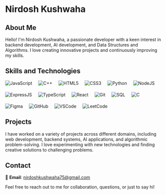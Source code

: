 # Nirdosh Kushwaha

## About Me

Hello! I'm Nirdosh Kushwaha, a passionate developer with a keen interest in backend development, AI development, and Data Structures and Algorithms. I love creating innovative projects and continuously improving my skills.

## Skills and Technologies

<div style="display: flex; flex-wrap: wrap; gap: 20px;">
  <img src="https://img.icons8.com/color/48/000000/javascript.png" alt="JavaScript" title="JavaScript"/>
  <img src="https://img.icons8.com/color/48/000000/c-plus-plus-logo.png" alt="C++" title="C++"/>
  <img src="https://img.icons8.com/color/48/000000/html-5.png" alt="HTML5" title="HTML5"/>
  <img src="https://img.icons8.com/color/48/000000/css3.png" alt="CSS3" title="CSS3"/>
  <img src="https://img.icons8.com/color/48/000000/python.png" alt="Python" title="Python"/>
  <img src="https://img.icons8.com/color/48/000000/nodejs.png" alt="NodeJS" title="NodeJS"/>
 <img src="https://img.icons8.com/color/48/000000/express.png" alt="ExpressJS" title="ExpressJS"/>
  <img src="https://img.icons8.com/color/48/000000/typescript.png" alt="TypeScript" title="TypeScript"/>
  <img src="https://img.icons8.com/color/48/000000/react-native.png" alt="React" title="React"/>
  <img src="https://img.icons8.com/color/48/000000/git.png" alt="Git" title="Git"/>
  <img src="https://img.icons8.com/color/48/000000/sql.png" alt="SQL" title="SQL"/>
  <img src="https://img.icons8.com/color/48/000000/c-programming.png" alt="C" title="C"/>
  <img src="https://img.icons8.com/color/48/000000/figma.png" alt="Figma" title="Figma"/>
  <img src="https://img.icons8.com/ios-glyphs/48/000000/github.png" alt="GitHub" title="GitHub"/>
  <img src="https://img.icons8.com/color/48/000000/visual-studio-code-2019.png" alt="VSCode" title="VSCode"/>
  <img src="https://img.icons8.com/external-tal-revivo-filled-tal-revivo/48/000000/external-level-up-your-coding-skills-and-quickly-land-a-job-logo-filled-tal-revivo.png" alt="LeetCode" title="LeetCode"/>
</div>

## Projects

I have worked on a variety of projects across different domains, including web development, backend systems, AI applications, and algorithmic problem-solving. I love experimenting with new technologies and finding creative solutions to challenging problems.

## Contact

📧 **Email**: nirdoshkushwaha75@gmail.com

Feel free to reach out to me for collaboration, questions, or just to say hi!

